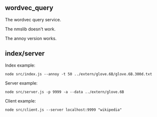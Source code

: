 wordvec_query
--------

The wordvec query service.

The nmslib doesn't work.

The annoy version works.

## index/server

Index example:

    node src/index.js --annoy -t 50 ../extern/glove.6B/glove.6B.300d.txt

Server example:

    node src/server.js -p 9999 -a --data ../extern/glove.6B
    
Client example:

    node src/client.js --server localhost:9999 "wikipedia"    
